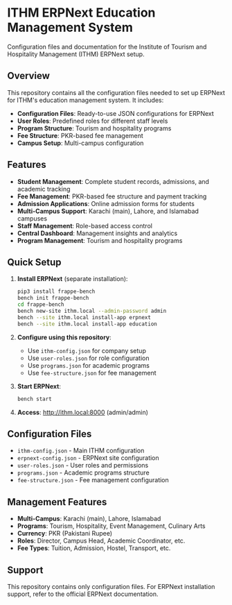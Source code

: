 # ITHM ERPNext Education Management System

Configuration files and documentation for the Institute of Tourism and Hospitality Management (ITHM) ERPNext setup.

## Overview

This repository contains all the configuration files needed to set up ERPNext for ITHM's education management system. It includes:

- **Configuration Files**: Ready-to-use JSON configurations for ERPNext
- **User Roles**: Predefined roles for different staff levels
- **Program Structure**: Tourism and hospitality programs
- **Fee Structure**: PKR-based fee management
- **Campus Setup**: Multi-campus configuration

## Features

- **Student Management**: Complete student records, admissions, and academic tracking
- **Fee Management**: PKR-based fee structure and payment tracking
- **Admission Applications**: Online admission forms for students
- **Multi-Campus Support**: Karachi (main), Lahore, and Islamabad campuses
- **Staff Management**: Role-based access control
- **Central Dashboard**: Management insights and analytics
- **Program Management**: Tourism and hospitality programs

## Quick Setup

1. **Install ERPNext** (separate installation):
   ```bash
   pip3 install frappe-bench
   bench init frappe-bench
   cd frappe-bench
   bench new-site ithm.local --admin-password admin
   bench --site ithm.local install-app erpnext
   bench --site ithm.local install-app education
   ```

2. **Configure using this repository**:
   - Use `ithm-config.json` for company setup
   - Use `user-roles.json` for role configuration
   - Use `programs.json` for academic programs
   - Use `fee-structure.json` for fee management

3. **Start ERPNext**:
   ```bash
   bench start
   ```

4. **Access**: http://ithm.local:8000 (admin/admin)

## Configuration Files

- `ithm-config.json` - Main ITHM configuration
- `erpnext-config.json` - ERPNext site configuration
- `user-roles.json` - User roles and permissions
- `programs.json` - Academic programs structure
- `fee-structure.json` - Fee management configuration

## Management Features

- **Multi-Campus**: Karachi (main), Lahore, Islamabad
- **Programs**: Tourism, Hospitality, Event Management, Culinary Arts
- **Currency**: PKR (Pakistani Rupee)
- **Roles**: Director, Campus Head, Academic Coordinator, etc.
- **Fee Types**: Tuition, Admission, Hostel, Transport, etc.

## Support

This repository contains only configuration files. For ERPNext installation support, refer to the official ERPNext documentation.
